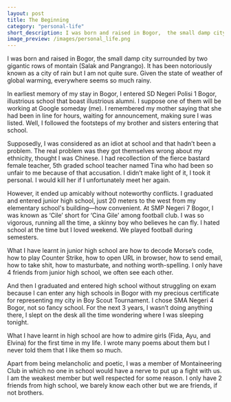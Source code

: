 ```yaml
---
layout: post
title: The Beginning
category: "personal-life"
short_description: I was born and raised in Bogor,  the small damp city surrounded by two gigantic rows of montain (Salak and Pangrango).
image_preview: /images/personal_life.png
---
```


I was born and raised in Bogor, the small damp city surrounded by two gigantic rows of montain (Salak and Pangrango).
It has been notoriously known as a city of rain but I am not quite sure. Given the state of weather of global warming,
everywhere seems so much rainy.


In earliest memory of my stay in Bogor, I entered SD Negeri Polisi 1 Bogor, illustrious school that boast illustrious
alumni. I suppose one of them will be working at Google someday (me). I remembered my mother saying that she had been
in line for hours, waiting for announcement, making sure I was listed. Well, I followed the footsteps of my brother
and sisters entering that school.

Supposedly, I was considered as an idiot at school and that hadn’t been a problem. The real problem was they got
themselves wrong about my ethnicity, thought I was Chinese. I had recollection of the fierce bastard female teacher,
5th graded school teacher named Tina who had been so unfair to me because of that accusation. I didn’t make light of it,
I took it personal. I would kill her if I unfortunately meet her again.

However, it ended up amicably without noteworthy conflicts. I graduated and entered junior high school, just 20 meters to
the west from my elementary school's building—how convenient. At SMP Negeri 7 Bogor, I was known as ‘Cile’ short for ‘Cina Gile'
among football club. I was so vigorous, running all the time, a skinny boy who believes he can fly. I hated school at the time
but I loved weekend. We played football during semesters.

What I have learnt in junior high school are how to decode Morse’s code, how to play Counter Strike, how to open URL in browser,
how to send email, how to take shit, how to masturbate, and nothing worth-spelling. I only have 4 friends from junior high school,
we often see each other.

And then I graduated and entered high school without struggling on exam because I can enter any high schools in Bogor with
my precious certificate for representing my city in Boy Scout Tournament. I chose SMA Negeri 4 Bogor, not so fancy school.
For the next 3 years, I wasn’t doing anything there, I slept on the desk all the time wondering where I was sleeping
tonight.

What I have learnt in high school are how to admire girls (Fida, Ayu, and Elvina) for the first time in my life. I wrote
many poems about them but I never told them that I like them so much.

Apart from being melancholic and poetic, I was a member of Montaineering Club in which no one in school would have a nerve to put
up a fight with us. I am the weakest member but well respected for some reason. I only have 2 friends from high school,
we barely know each other but we are friends, if not brothers.
